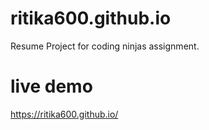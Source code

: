 # ritika600.github.io
Resume Project for coding ninjas assignment.
# live demo 
https://ritika600.github.io/
